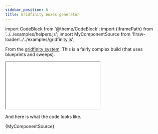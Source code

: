```yaml
---
sidebar_position: 6
title: Gridfinity boxes generator
---
```


import CodeBlock from '@theme/CodeBlock';
import {iframePath} from '../../examples/helpers.js';
import MyComponentSource from '!!raw-loader!../../examples/gridfinity.js';

From the [gridfinity system](https://www.youtube.com/watch?v=ra_9zU-mnl8). This
is a fairly complex build (that uses blueprints and sweeps).

<iframe allow="fullscreen" src={iframePath("gridfinity.js")}></iframe>

And here is what the code looks like.

<CodeBlock className="language-jsx">{MyComponentSource}</CodeBlock>
